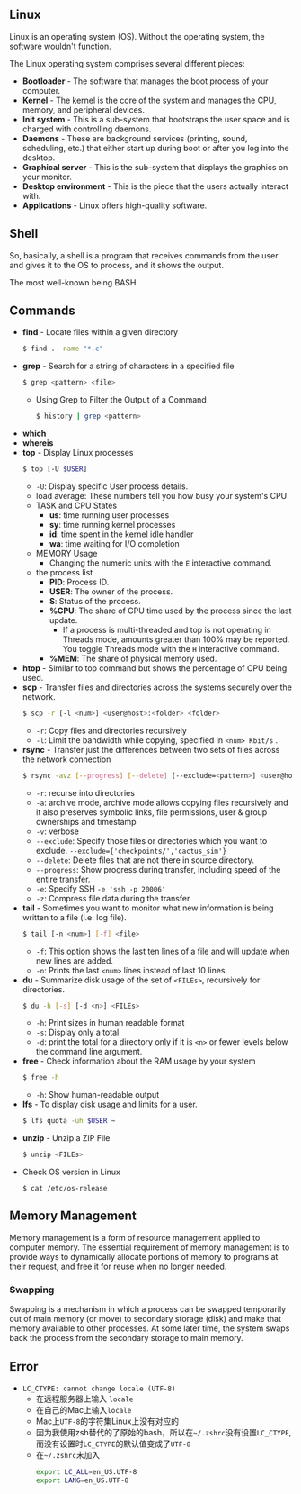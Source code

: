 ## Linux

Linux is an operating system (OS). 
Without the operating system, the software wouldn't function.

The Linux operating system comprises several different pieces:
- **Bootloader** - The software that manages the boot process of your computer.
- **Kernel** - The kernel is the core of the system and manages the CPU, memory, and peripheral devices.
- **Init system** - This is a sub-system that bootstraps the user space and is charged with controlling daemons.
- **Daemons** - These are background services (printing, sound, scheduling, etc.) that either start up during boot or after you log into the desktop.
- **Graphical server** - This is the sub-system that displays the graphics on your monitor.
- **Desktop environment** - This is the piece that the users actually interact with.
- **Applications** - Linux offers high-quality software.

## Shell

So, basically, a shell is a program that receives commands from the user and gives it to the OS to process, and it shows the output.

The most well-known being BASH.

## Commands

- **find** - Locate files within a given directory
	```bash
	$ find . -name "*.c"
	```
- **grep** - Search for a string of characters in a specified file
	```bash
	$ grep <pattern> <file>
	```
	- Using Grep to Filter the Output of a Command
		```bash
		$ history | grep <pattern>
		```
- **which**
- **whereis**
- **top** - Display Linux processes
	```bash
	$ top [-U $USER]
	```
	- `-U`: Display specific User process details.
	- load average: These numbers tell you how busy your system's CPU
	- TASK and CPU States
		- **us**: time running user processes
		- **sy**: time running kernel processes
		- **id**: time spent in the kernel idle handler
		- **wa**: time waiting for I/O completion
	- MEMORY Usage
		- Changing the numeric units with the `E` interactive command.
	- the process list
		- **PID**: Process ID.
		- **USER**: The owner of the process.
		- **S**: Status of the process.
		- **%CPU**: The share of CPU time used by the process since the last update.
			- If a process is multi-threaded and top is not operating in Threads mode, amounts greater than $100\%$ may be reported. You toggle Threads mode with the `H` interactive command.
		- **%MEM**: The share of physical memory used.
- **htop** - Similar to top command but shows the percentage of CPU being used.
- **scp** - Transfer files and directories across the systems securely over the network.
	```bash
	$ scp -r [-l <num>] <user@host>:<folder> <folder>
	```
	- `-r`: Copy files and directories recursively
	- `-l`: Limit the bandwidth while copying, specified in `<num> Kbit/s` .
- **rsync** - Transfer just the differences between two sets of files across the  network
       connection
	```bash
	$ rsync -avz [--progress] [--delete] [--exclude=<pattern>] <user@host>:<folder> <folder>
	```
	- `-r`: recurse into directories
	- `-a`: archive mode, archive mode allows copying files recursively and it also preserves symbolic links, file permissions, user & group ownerships and timestamp
	- `-v`: verbose
	- `--exclude`: Specify those files or directories which you want to exclude. `--exclude={'checkpoints/','cactus_sim'}`
	- `--delete`: Delete files that are not there in source directory.
	- `--progress`: Show progress during transfer, including speed of the entire transfer.
	- `-e`: Specify SSH  `-e 'ssh -p 20006'` 
	- `-z`: Compress file data during the transfer
- **tail** - Sometimes you want to monitor what new information is being written to a file (i.e. log file).
	```bash
	$ tail [-n <num>] [-f] <file>
	```
	- `-f`:  This option shows the last ten lines of a file and will update when new lines are added.
	- `-n`: Prints the last `<num>` lines instead of last 10 lines.
- **du** - Summarize disk usage of the set of `<FILEs>`, recursively for directories.
	```bash
	$ du -h [-s] [-d <n>] <FILEs>
	```
	- `-h`: Print sizes in human readable format
	- `-s`: Display only a total
	- `-d`: print the total for a directory only if it is `<n>` or fewer levels below the command line argument.
- **free** - Check information about the RAM usage by your system
	```bash
	$ free -h
	```
	- `-h`: Show human-readable output
- **lfs** -  To display disk usage and limits for a user.
	```bash
	$ lfs quota -uh $USER ~
	```
- **unzip** - Unzip a ZIP File
	```bash
	$ unzip <FILEs>
	```
- Check OS version in Linux
	```
	$ cat /etc/os-release
	```

## Memory Management

Memory management is a form of resource management applied to computer memory. The essential requirement of memory management is to provide ways to dynamically allocate portions of memory to programs at their request, and free it for reuse when no longer needed.

### Swapping

Swapping is a mechanism in which a process can be swapped temporarily out of main memory (or move) to secondary storage (disk) and make that memory available to other processes. At some later time, the system swaps back the process from the secondary storage to main memory.


## Error

- `LC_CTYPE: cannot change locale (UTF-8)`
	- 在远程服务器上输入 `locale`
	- 在自己的Mac上输入`locale`
	- Mac上`UTF-8`的字符集Linux上没有对应的
	- 因为我使用zsh替代的了原始的bash，所以在`~/.zshrc`没有设置`LC_CTYPE`,而没有设置时`LC_CTYPE`的默认值变成了`UTF-8`
	- 在`~/.zshrc`末加入
		```bash
		export LC_ALL=en_US.UTF-8  
		export LANG=en_US.UTF-8
		```